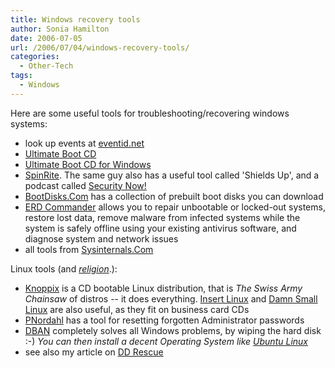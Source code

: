 ```yaml
---
title: Windows recovery tools
author: Sonia Hamilton
date: 2006-07-05
url: /2006/07/04/windows-recovery-tools/
categories:
  - Other-Tech
tags:
  - Windows
---
```

Here are some useful tools for troubleshooting/recovering windows systems:
<!--more-->

  * look up events at [eventid.net][1] 
  * [Ultimate Boot CD][2] 
  * [Ultimate Boot CD for Windows][3] 
  * [SpinRite][4]. The same guy also has a useful tool called 'Shields Up', and a podcast called [Security Now!][5] 
  * [BootDisks.Com][6] has a collection of prebuilt boot disks you can download 
  * [ERD Commander][7] allows you to repair unbootable or locked-out systems, restore lost data, remove malware from infected systems while the system is safely offline using your existing antivirus software, and diagnose system and network issues 
  * all tools from [Sysinternals.Com][8] 

Linux tools (and *[religion][9]*.):

  * [Knoppix][10] is a CD bootable Linux distribution, that is *The Swiss Army Chainsaw* of distros -- it does everything. [Insert Linux][11] and [Damn Small Linux][12] are also useful, as they fit on business card CDs 
  * [PNordahl][13] has a tool for resetting forgotten Administrator passwords 
  * [DBAN][14] completely solves all Windows problems, by wiping the hard disk :-) *You can then install a decent Operating System like [Ubuntu Linux][15]* 
  * see also my article on [DD Rescue][16]

 [1]: http://www.eventid.net
 [2]: http://www.ultimatebootcd.com/
 [3]: http://www.ubcd4win.com/
 [4]: http://www.grc.com/spinrite.htm
 [5]: http://www.grc.com/securitynow.htm
 [6]: http://bootdisks.com/
 [7]: http://www.winternals.com/Products/ERDCommander/
 [8]: http://sysinternals.com/
 [9]: http://www.catb.org/jargon/html/R/religious-issues.html
 [10]: http://www.knoppix.org/
 [11]: http://www.inside-security.de/insert_en.html
 [12]: http://www.damnsmalllinux.org/
 [13]: http://home.eunet.no/pnordahl/ntpasswd/
 [14]: http://dban.sourceforge.net/
 [15]: http://www.ubuntu.com/
 [16]: http://blog.snowfrog.net/?q=node/365

